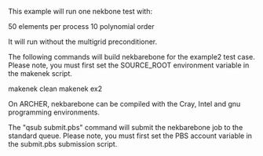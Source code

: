 This example will run one nekbone test with:

50  elements per process
10  polynomial order

It will run without the multigrid preconditioner.

The following commands will build nekbarebone for
the example2 test case. Please note, you must first set
the SOURCE_ROOT environment variable in the makenek script.

makenek clean
makenek ex2

On ARCHER, nekbarebone can be compiled with the Cray, Intel
and gnu programming environments.

The "qsub submit.pbs" command will submit the nekbarebone
job to the standard queue. Please note, you must first set
the PBS account variable in the submit.pbs submission script.
